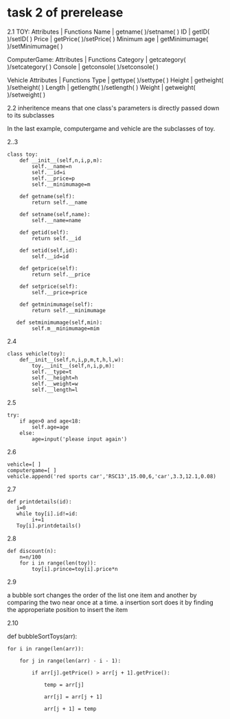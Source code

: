 # task 2 of prerelease

2.1
TOY:
Attributes        | Functions
Name              | getname( )/setname( )
ID                    | getID( )/setID( )
Price               | getPrice( )/setPrice( )
Minimum age  | getMinimumage( )/setMinimumage( )

ComputerGame:
Attributes        | Functions
Category         | getcategory( )/setcategory( )
Console          | getconsole( )/setconsole( )

Vehicle
Attributes        | Functions
Type                | gettype( )/settype( )
Height             | getheight( )/setheight( )
Length             | getlength( )/setlength( )
Weight             | getweight( )/setweight( )

2.2
inheritence means that one class's parameters is directly passed down to its subclasses

In the last example, computergame and vehicle are the subclasses of toy.

2..3

    class toy:
        def __init__(self,n,i,p,m):
            self.__name=n
            self.__id=i
            self.__price=p
            self.__minimumage=m
        
        def getname(self):
            return self.__name
            
        def setname(self,name):
            self.__name=name
            
        def getid(self):
            return self.__id
        
        def setid(self,id):
            self.__id=id
        
        def getprice(self):
            return self.__price
            
        def setprice(self):
            self.__price=price
        
        def getminimumage(self):
            return self.__minimumage
       
       def setminimumage(self,min):
            self.m__minimumage=mim
            
        
2.4

    class vehicle(toy):
        def__init__(self,n,i,p,m,t,h,l,w):
            toy.__init__(self,n,i,p,m):
            self.__type=t
            self.__height=h
            self.__weight=w
            self.__length=l
            
            
2.5

    try:
        if age>0 and age<18:
            self.age=age
        else:
            age=input('please input again')
        

2.6

    vehicle=[ ]
    computergame=[ ]
    vehicle.append('red sports car','RSC13',15.00,6,'car',3.3,12.1,0.08)
    
2.7

    def printdetails(id):
       i=0
       while toy[i].id!=id:
            i+=1
       Toy[i].printdetails()
        
        
2.8

    def discount(n):
        n=n/100
        for i in range(len(toy)):
            toy[i].prince=toy[i].price*n
    

2.9

 a bubble sort changes the order of the list one item and another by comparing the two near once at a time.
 a insertion sort does it by finding the approperiate position to insert the item
 
 2.10
 
 def bubbleSortToys(arr):

    for i in range(len(arr)):

        for j in range(len(arr) - i - 1):

            if arr[j].getPrice() > arr[j + 1].getPrice():

                temp = arr[j]

                arr[j] = arr[j + 1]

                arr[j + 1] = temp








